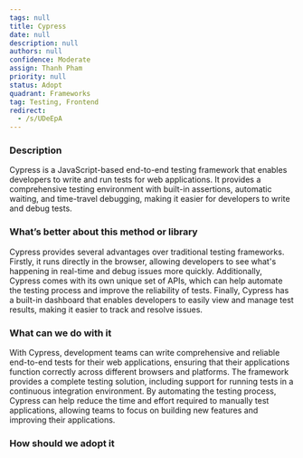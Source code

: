 ```yaml
---
tags: null
title: Cypress
date: null
description: null
authors: null
confidence: Moderate
assign: Thanh Pham
priority: null
status: Adopt
quadrant: Frameworks
tag: Testing, Frontend
redirect:
  - /s/UDeEpA
---
```


<!-- table_of_contents 5323f772-a0de-40c1-8d1b-c889292982f2 -->

### Description

Cypress is a JavaScript-based end-to-end testing framework that enables developers to write and run tests for web applications. It provides a comprehensive testing environment with built-in assertions, automatic waiting, and time-travel debugging, making it easier for developers to write and debug tests.

### What’s better about this method or library

Cypress provides several advantages over traditional testing frameworks. Firstly, it runs directly in the browser, allowing developers to see what's happening in real-time and debug issues more quickly. Additionally, Cypress comes with its own unique set of APIs, which can help automate the testing process and improve the reliability of tests. Finally, Cypress has a built-in dashboard that enables developers to easily view and manage test results, making it easier to track and resolve issues.

### What can we do with it

With Cypress, development teams can write comprehensive and reliable end-to-end tests for their web applications, ensuring that their applications function correctly across different browsers and platforms. The framework provides a complete testing solution, including support for running tests in a continuous integration environment. By automating the testing process, Cypress can help reduce the time and effort required to manually test applications, allowing teams to focus on building new features and improving their applications.

### How should we adopt it

<!-- child_database 21dc2194-e80f-48cc-b817-535a41a925f5 -->
